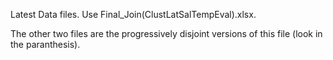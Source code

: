 Latest Data files. 
Use Final_Join(ClustLatSalTempEval).xlsx. 

The other two files are the progressively disjoint versions of this file (look in the paranthesis).